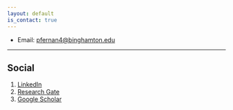 ```yaml
---
layout: default
is_contact: true
---
```


* Email: [pfernan4@binghamton.edu](mailto:pfernan4@binghamton.edu)

---

## Social

1. [LinkedIn](https://www.linkedin.com/in/pravini-fernando-b42b7241/)
2. [Research Gate](https://www.researchgate.net/profile/Pravini_Fernando2)
3. [Google Scholar](https://scholar.google.com/citations?user=cIsD9HkAAAAJ&hl=en&oi=ao)
<!-- 4. [Github](https://github.com/pravinifernando) -->
